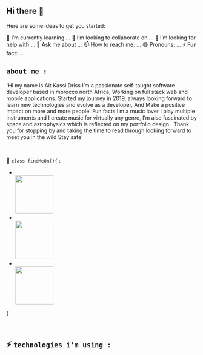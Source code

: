 ## Hi there 👋



Here are some ideas to get you started:


 🌱 I’m currently learning ...
 👯 I’m looking to collaborate on ...
🤔 I’m looking for help with ...
💬 Ask me about ...
📫 How to reach me: ...
😄 Pronouns: ...
 ⚡ Fun fact: ...

`about me :`
---


'Hi my name is Ait Kassi Driss I’m a passionate self-taught software developer based in morocco north Africa, Working on full stack web and mobile applications. Started my journey in 2019, always looking forward to learn new technologies and evolve as a developer, And Make a positive impact on more and more people. Fun facts I’m a music lover I play multiple instruments and I create music for virtually any genre, I’m also fascinated by space and astrophysics which is reflected on my portfolio design . Thank you for stopping by and taking the time to read through looking forward to meet you in the wild Stay safe'

<br>

🔭 `class findMeOn(){` :


<ul >
  <li>
  <span>
</br>
<a href="https://www.akdriss.dev"><img src="https://cdn-icons-png.flaticon.com/512/1159/1159283.png" width="100" hight="100"></a>
</img>
</span>
  </li>
    <li>
  <span>
</br>
<a href="https://www.linkedin.com/in/drissaitkassi/"><img src="https://cdn-icons-png.flaticon.com/512/1384/1384072.png" width="100" hight="100"></a>
</img>
</span>
  </li>
    <li>
  <span>
</br>
<a href="https://www.akdriss.devx"><img src="https://cdn-icons-png.flaticon.com/512/3670/3670209.png" width="100" hight="100"></a>
</img>
</span>
  </li>
</ul>

`}`

<br>

⚡ `technologies i'm using :`
---




